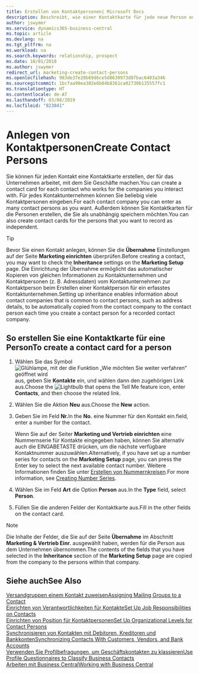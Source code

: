 ```yaml
---
title: Erstellen von Kontaktpersonen| Microsoft Docs
description: Beschreibt, wie einer Kontaktkarte für jede neue Person oder potentielle neuen Debitoren erstellt wird, mit dem Sie eine Geschäftsbeziehung haben.
author: jswymer
ms.service: dynamics365-business-central
ms.topic: article
ms.devlang: na
ms.tgt_pltfrm: na
ms.workload: na
ms.search.keywords: relationship, prospect
ms.date: 10/01/2018
ms.author: jswymer
redirect_url: marketing-create-contact-persons
ms.openlocfilehash: 983de37e20b69d6ce5d8630973d8fbac6403a346
ms.sourcegitcommit: 1bcfaa99ea302e6b84b8361ca02730b135557fc1
ms.translationtype: HT
ms.contentlocale: de-AT
ms.lasthandoff: 03/08/2019
ms.locfileid: "823841"
---
```

# <a name="create-contact-persons"></a><span data-ttu-id="ae4d0-103">Anlegen von Kontaktpersonen</span><span class="sxs-lookup"><span data-stu-id="ae4d0-103">Create Contact Persons</span></span>
<span data-ttu-id="ae4d0-104">Sie können für jeden Kontakt eine Kontaktkarte erstellen, der für das Unternehmen arbeitet, mit dem Sie Geschäfte machen.</span><span class="sxs-lookup"><span data-stu-id="ae4d0-104">You can create a contact card for each contact who works for the companies you interact with.</span></span> <span data-ttu-id="ae4d0-105">Für jedes Kontaktunternehmen können Sie beliebig viele Kontaktpersonen eingeben.</span><span class="sxs-lookup"><span data-stu-id="ae4d0-105">For each contact company you can enter as many contact persons as you want.</span></span> <span data-ttu-id="ae4d0-106">Außerdem können Sie Kontaktkarten für die Personen erstellen, die Sie als unabhängig speichern möchten.</span><span class="sxs-lookup"><span data-stu-id="ae4d0-106">You can also create contact cards for the persons that you want to record as independent.</span></span>

> [!TIP]  
>   <span data-ttu-id="ae4d0-107">Bevor Sie einen Kontakt anlegen, können Sie die **Übernahme** Einstellungen auf der Seite **Marketing einrichten** überprüfen.</span><span class="sxs-lookup"><span data-stu-id="ae4d0-107">Before creating a contact, you may want to check the **Inheritance** settings on the **Marketing Setup** page.</span></span> <span data-ttu-id="ae4d0-108">Die Einrichtung der Übernahme ermöglicht das automatischer Kopieren von gleichen Informationen zu Kontaktunternehmen und Kontaktpersonen (z. B. Adressdaten) vom Kontaktunternehmen zur Kontaktperson beim Erstellen einer Kontaktperson für ein erfasstes Kontaktunternehmen.</span><span class="sxs-lookup"><span data-stu-id="ae4d0-108">Setting up inheritance enables information about contact companies that is common to contact persons, such as address details, to be automatically copied from the contact company to the contact person each time you create a contact person for a recorded contact company.</span></span>

## <a name="to-create-a-contact-card-for-a-person"></a><span data-ttu-id="ae4d0-109">So erstellen Sie eine Kontaktkarte für eine Person</span><span class="sxs-lookup"><span data-stu-id="ae4d0-109">To create a contact card for a person</span></span>
1. <span data-ttu-id="ae4d0-110">Wählen Sie das Symbol ![Glühlampe, mit der die Funktion „Wie möchten Sie weiter verfahren“ geöffnet wird](media/ui-search/search_small.png "Wie möchten Sie weiter verfahren?") aus, geben Sie **Kontakte** ein, und wählen dann den zugehörigen Link aus.</span><span class="sxs-lookup"><span data-stu-id="ae4d0-110">Choose the ![Lightbulb that opens the Tell Me feature](media/ui-search/search_small.png "Tell me what you want to do") icon, enter **Contacts**, and then choose the related link.</span></span>
2. <span data-ttu-id="ae4d0-111">Wählen Sie die Aktion **Neu** aus.</span><span class="sxs-lookup"><span data-stu-id="ae4d0-111">Choose the **New** action.</span></span>
3. <span data-ttu-id="ae4d0-112">Geben Sie im Feld **Nr.**</span><span class="sxs-lookup"><span data-stu-id="ae4d0-112">In the **No.**</span></span> <span data-ttu-id="ae4d0-113">eine Nummer für den Kontakt ein.</span><span class="sxs-lookup"><span data-stu-id="ae4d0-113">field, enter a number for the contact.</span></span>

    <span data-ttu-id="ae4d0-114">Wenn Sie auf der Seiter **Marketing und Vertrieb einrichten** eine Nummernserie für Kontakte eingegeben haben, können Sie alternativ auch die EINGABETASTE drücken, um die nächste verfügbare Kontaktnummer auszuwählen.</span><span class="sxs-lookup"><span data-stu-id="ae4d0-114">Alternatively, if you have set up a number series for contacts on the **Marketing Setup** page, you can press the Enter key to select the next available contact number.</span></span> <span data-ttu-id="ae4d0-115">Weitere Informationen finden Sie unter [Erstellen von Nummernkreisen](ui-create-number-series.md).</span><span class="sxs-lookup"><span data-stu-id="ae4d0-115">For more information, see [Creating Number Series](ui-create-number-series.md).</span></span>
4. <span data-ttu-id="ae4d0-116">Wählen Sie im Feld **Art** die Option **Person** aus.</span><span class="sxs-lookup"><span data-stu-id="ae4d0-116">In the **Type** field, select **Person**.</span></span>
5. <span data-ttu-id="ae4d0-117">Füllen Sie die anderen Felder der Kontaktkarte aus.</span><span class="sxs-lookup"><span data-stu-id="ae4d0-117">Fill in the other fields on the contact card.</span></span>

> [!NOTE]  
>   <span data-ttu-id="ae4d0-118">Die Inhalte der Felder, die Sie auf der Seite **Übernahme** im Abschnitt **Marketing & Vertrieb Einr.** ausgewählt haben, werden für die Person aus dem Unternehmen übernommen.</span><span class="sxs-lookup"><span data-stu-id="ae4d0-118">The contents of the fields that you have selected in the **Inheritance** section of the **Marketing Setup** page are copied from the company to the persons within that company.</span></span>

## <a name="see-also"></a><span data-ttu-id="ae4d0-119">Siehe auch</span><span class="sxs-lookup"><span data-stu-id="ae4d0-119">See Also</span></span>
[<span data-ttu-id="ae4d0-120">Versandgruppen einem Kontakt zuweisen</span><span class="sxs-lookup"><span data-stu-id="ae4d0-120">Assigning Mailing Groups to a Contact</span></span>](marketing-mailing-groups.md#AssignMailGroupContact)  
[<span data-ttu-id="ae4d0-121">Einrichten von Verantwortlichkeiten für Kontakte</span><span class="sxs-lookup"><span data-stu-id="ae4d0-121">Set Up Job Responsibilities on Contacts</span></span>](marketing-job-responsibilities.md)  
[<span data-ttu-id="ae4d0-122">Einrichten von Position für Kontaktpersonen</span><span class="sxs-lookup"><span data-stu-id="ae4d0-122">Set Up Organizational Levels for Contact Persons</span></span>](marketing-organizational-levels.md)  
[<span data-ttu-id="ae4d0-123">Synchronisieren von Kontakten mit Debitoren, Kreditoren und Bankkonten</span><span class="sxs-lookup"><span data-stu-id="ae4d0-123">Synchronizing Contacts With Customers, Vendors, and Bank Accounts</span></span>](marketing-synchronize-contacts-customers-vendors-bank-accounts.md)  
[<span data-ttu-id="ae4d0-124">Verwenden Sie Profilbefragungen, um Geschäftskontakten zu klassieren</span><span class="sxs-lookup"><span data-stu-id="ae4d0-124">Use Profile Questionnaires to Classify Business Contacts</span></span>](marketing-create-contact-profile-questionnaire.md)  
[<span data-ttu-id="ae4d0-125">Arbeiten mit  Business Central</span><span class="sxs-lookup"><span data-stu-id="ae4d0-125">Working with Business Central</span></span>](ui-work-product.md)  
